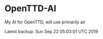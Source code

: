 # OpenTTD-AI
My AI for OpenTTD, will use primarily air

Latest backup: Sun Sep 22 05:03:01 UTC 2019
